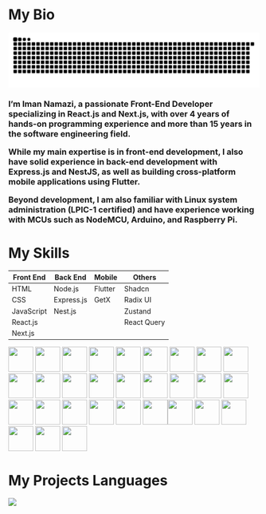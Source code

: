 <!--
```
const response = {
status=202,
data:{
name:"iman Namazi",
skills:"MERN Stack Developer, Flutter Developer, Linux",
hobbies: "sport",

}
}
```

---
-->
# My Bio
<img align="center" src="https://raw.githubusercontent.com/imrrobat/imrrobat/d1b244e170d2b75fdda3efd499eaaf163f7a617c/images/github-contribution-grid-snake.svg" />

<h3 align="left"> I’m Iman Namazi, a passionate Front-End Developer specializing in React.js and Next.js, with over 4 years of hands-on programming experience and more than 15 years in the software engineering field.

While my main expertise is in front-end development, I also have solid experience in back-end development with Express.js and NestJS, as well as building cross-platform mobile applications using Flutter.

Beyond development, I am also familiar with Linux system administration (LPIC-1 certified) and have experience working with MCUs such as NodeMCU, Arduino, and Raspberry Pi.</h3>

<!--
# My Skills

<ul>
<li>
Frontend
  <ul>
      <li>HTML</li>
      <li>CSS</li>
      <li>JavaScript</li>
      <li>Next.js(React.js)</li>        
  </ul>
</li>
<li>Backend
   <ul>
      <li>Express(Node.js)</li>
      <li>Django(Python)</li>
      <li>TypeScript</li>
      <li>Next.js(React.js)</li>        
    </ul>
</li>
<li>Mobile
   <ul>
      <li>Flutter</li>
   </ul>
</li>
<li>Others
    <ul>
      <li>TailwindCSS</li>
      <li>RadixUI</li>
      <li>Shadcn</li>
      <li>Bootstrap</li>
      <li>RESTful API</li>
      <li>Redis</li>
      <li>Linux(LPIC 1) </li>
      <li>Docker</li>
    </ul>
</li>
<li>DBMS
    <ul>
      <li>MongoDB</li>
      <li>MySQL</li>
      <li>PSQL</li>
    </ul>
</li>
</ul>

-->

# My Skills
| Front End | Back End | Mobile | Others
| -- | -- | -- | -- 
| HTML | Node.js| Flutter | Shadcn
| CSS  | Express.js | GetX | Radix UI
| JavaScript | Nest.js |  | Zustand
| React.js | | | React Query
| Next.js |  |  | 



<img src="https://user-images.githubusercontent.com/25181517/192158954-f88b5814-d510-4564-b285-dff7d6400dad.png" height="50px" width="50px"/> <img src="https://user-images.githubusercontent.com/25181517/183898674-75a4a1b1-f960-4ea9-abcb-637170a00a75.png" height="50px" width="50px"/> <img src="https://user-images.githubusercontent.com/25181517/202896760-337261ed-ee92-4979-84c4-d4b829c7355d.png" height="50px" width="50px"/> <img src="https://user-images.githubusercontent.com/25181517/117447155-6a868a00-af3d-11eb-9cfe-245df15c9f3f.png" height="50px" width="50px"/> <img src="https://user-images.githubusercontent.com/25181517/183897015-94a058a6-b86e-4e42-a37f-bf92061753e5.png" height="50px" width="50px"/> <img src="https://github.com/marwin1991/profile-technology-icons/assets/136815194/5f8c622c-c217-4649-b0a9-7e0ee24bd704" height="50px" width="50px"/> <img src="https://user-images.githubusercontent.com/25181517/187896150-cc1dcb12-d490-445c-8e4d-1275cd2388d6.png" height="50px" width="50px"/> <img src="https://user-images.githubusercontent.com/25181517/183890598-19a0ac2d-e88a-4005-a8df-1ee36782fde1.png" height="50px" width="50px"/> <img src="https://user-images.githubusercontent.com/25181517/183568594-85e280a7-0d7e-4d1a-9028-c8c2209e073c.png" height="50px" width="50px"/> <img src="https://user-images.githubusercontent.com/25181517/183859966-a3462d8d-1bc7-4880-b353-e2cbed900ed6.png" height="50px" width="50px"/> <img src="https://user-images.githubusercontent.com/25181517/183898054-b3d693d4-dafb-4808-a509-bab54cf5de34.png" height="50px" width="50px"/> <img src="https://user-images.githubusercontent.com/25181517/182884177-d48a8579-2cd0-447a-b9a6-ffc7cb02560e.png" height="50px" width="50px"/> <img src="https://user-images.githubusercontent.com/25181517/183896128-ec99105a-ec1a-4d85-b08b-1aa1620b2046.png" height="50px" width="50px"/> <img src="https://user-images.githubusercontent.com/25181517/117208740-bfb78400-adf5-11eb-97bb-09072b6bedfc.png" height="50px" width="50px"/> <img src="https://user-images.githubusercontent.com/25181517/182884894-d3fa6ee0-f2b4-4960-9961-64740f533f2a.png" height="50px" width="50px"/> <img src="https://user-images.githubusercontent.com/25181517/186150365-da1eccce-6201-487c-8649-45e9e99435fd.png" height="50px" width="50px"/>  <img src="https://user-images.githubusercontent.com/25181517/183423507-c056a6f9-1ba8-4312-a350-19bcbc5a8697.png" height="50px" width="50px"/> <img src="https://github.com/marwin1991/profile-technology-icons/assets/62091613/9bf5650b-e534-4eae-8a26-8379d076f3b4" height="50px" width="50px"/> <img src="https://github.com/marwin1991/profile-technology-icons/assets/136815194/82df4543-236b-4e45-9604-5434e3faab17" height="50px" width="50px"/> <img src="https://user-images.githubusercontent.com/25181517/192107858-fe19f043-c502-4009-8c47-476fc89718ad.png" height="50px" width="50px"/> <img src="https://user-images.githubusercontent.com/25181517/187070862-03888f18-2e63-4332-95fb-3ba4f2708e59.png" height="50px" width="50px"/> <img src="https://github.com/marwin1991/profile-technology-icons/assets/76662862/2481dc48-be6b-4ebb-9e8c-3b957efe69fa" height="50px" width="50px"/> <img src="https://user-images.githubusercontent.com/25181517/186711335-a3729606-5a78-4496-9a36-06efcc74f800.png" height="50px" width="50px"/> <img src="https://user-images.githubusercontent.com/25181517/117207330-263ba280-adf4-11eb-9b97-0ac5b40bc3be.png" height="50px" width="50px"/><img src="https://user-images.githubusercontent.com/25181517/121401671-49102800-c959-11eb-9f6f-74d49a5e1774.png" height="50px" width="50px"/> <img src="https://user-images.githubusercontent.com/25181517/192108372-f71d70ac-7ae6-4c0d-8395-51d8870c2ef0.png" height="50px" width="50px"/>  <img src="https://user-images.githubusercontent.com/25181517/192109061-e138ca71-337c-4019-8d42-4792fdaa7128.png" height="50px" width="50px"/>  <img src="https://github-production-user-asset-6210df.s3.amazonaws.com/62091613/261395532-b40892ef-efb8-4b0e-a6b5-d1cfc2f3fc35.png" height="50px" width="50px"/> <img src="https://user-images.githubusercontent.com/25181517/183345125-9a7cd2e6-6ad6-436f-8490-44c903bef84c.png" height="50px" width="50px"/> <img src="https://github.com/marwin1991/profile-technology-icons/assets/136815194/a57a85ba-e2dd-4036-85b6-7e1532391627" height="50px" width="50px"/>



# My Projects Languages

<img src="https://github-readme-stats.vercel.app/api/top-langs/?username=imandev989&layout=pie&theme=onedark"/>
